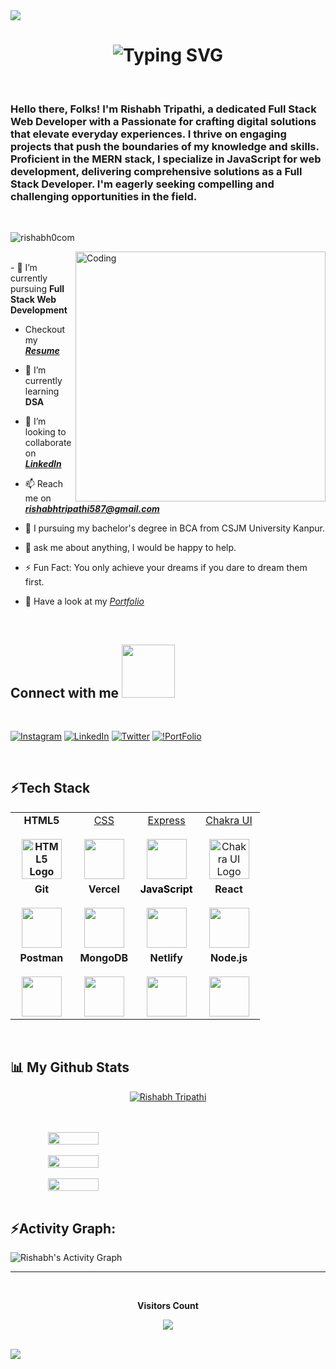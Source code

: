 
<img src="https://user-images.githubusercontent.com/73097560/115834477-dbab4500-a447-11eb-908a-139a6edaec5c.gif">
<h1 align='center'>
<img src="https://readme-typing-svg.demolab.com?font=Fira+Code&weight=600&size=22&pause=1000&color=ffbe0b&random=false&width=535&lines=%E2%9C%A8+Hey,+I'm+Rishabh.+You+are+Welcome!+%F0%9F%8C%9F" alt="Typing SVG" />
</h1>

<br>

<h3 style=="text-align:center;"> Hello there, Folks! I'm Rishabh Tripathi, a dedicated Full Stack Web Developer with a Passionate for crafting digital solutions that elevate everyday experiences. I thrive on engaging projects that push the boundaries of my knowledge and skills. Proficient in the MERN stack, I specialize in JavaScript for web development, delivering comprehensive solutions as a Full Stack Developer. I'm eagerly seeking compelling and challenging opportunities in the field.</h3>

<br>
<p align="left"> <img src="https://komarev.com/ghpvc/?username=rishabh0com&label=Profile%20views&color=0e75b6&style=flat" alt="rishabh0com" /> </p>
<img align="right" alt="Coding" width="400"  src="./pic/gif4.gif">
<br>
- 🔭 I’m currently pursuing <spna><b>Full Stack Web Development</b></spna>

- Checkout my <i>**[Resume](https://drive.google.com/file/d/10fR3YDHcanOdHrnNXoF2gV6eZmBmltCh/view?usp=sharing)**</i>

- 🌱 I’m currently learning **DSA**

- 👯 I’m looking to collaborate on <i>**[LinkedIn](https://www.linkedin.com/in/rishabh-tripathi0703)**</i>

- 📫 Reach me on <i> **rishabhtripathi587@gmail.com**</i>

- 📘 I pursuing my bachelor's degree in BCA from CSJM University Kanpur.

- 💬 ask me about anything, I would be happy to help.

- ⚡ Fun Fact: You only achieve your dreams if you dare to dream them first.


- 💬 Have a look at my <i>[Portfolio](https://rishabh-tripathi.vercel.app/)</i>

<br>
<h2> Connect with me <img src='https://raw.githubusercontent.com/ShahriarShafin/ShahriarShafin/main/Assets/handshake.gif' width="85px" marginBottom="4px"> </h2>
<br>


[![Instagram](https://img.shields.io/badge/Instagram-E4405F?style=for-the-badge&logo=instagram&logoColor=white)](https://www.instagram.com/_rishabh_0703/) [![LinkedIn](https://img.shields.io/badge/LinkedIn-0077B5?style=for-the-badge&logo=linkedin&logoColor=white)](https://www.linkedin.com/in/rishabh-tripathi0703) 
[![Twitter](https://img.shields.io/badge/Twitter-1DA1F2?style=for-the-badge&logo=twitter&logoColor=white)](https://x.com/Rishabh78419250) 
[![!PortFolio](https://img.shields.io/badge/website-000000?style=for-the-badge&logo=About.me&logoColor=white)](https://rishabh-tripathi.vercel.app/)

<br>
<h2 align="left">⚡Tech Stack</h2>
<table align="center">
  <tbody>
    <tr valign="top">
      <td width="25%" align="center">
        <a style="font-weight: bold; text-decoration: none;" href="https://www.w3.org/html/">
          <span>HTML5</span><br /><br />
          <img
            height="64px"
             src="https://cdn.svgporn.com/logos/html-5.svg" alt="HTML5 Logo"
          />
        </a>
      </td>
        <td width="25%" align="center">
        <a href="http://www.w3.org/TR/CSS/">
          <span>CSS</span><br /><br />
          <img height="64px" src="https://cdn.svgporn.com/logos/css-3.svg" />
        </a>
      </td>
       <td width="25%" align="center">
        <a href="http://expressjs.com/">
          <span>Express</span><br /><br />
          <img
            height="64px"
            src="https://cdn.svgporn.com/logos/express.svg"
          />
        </a>
      </td>
      <td width="25%" align="center">
        <a href="https://chakra-ui.com/">
          <span>Chakra UI</span><br /><br />
          <img height="64px" src="https://itelofilho.gallerycdn.vsassets.io/extensions/itelofilho/chakra-ui-cheatsheet/0.1.2/1602346378840/Microsoft.VisualStudio.Services.Icons.Default" alt="Chakra UI Logo" />
        </a>
      </td>
    </tr>
    <tr valign="top">
      <td width="25%" align="center">
        <a style="font-weight: bold; text-decoration: none;" href="https://git-scm.com/">
          <span>Git</span><br /><br />
          <img
            height="64px"
            src="https://cdn.svgporn.com/logos/git-icon.svg"
          />
        </a>
    </td>
      <td width="25%" align="center">
        <a style="font-weight: bold; text-decoration: none;" href="https://www.vercel.com/">
          <span>Vercel</span><br /><br />
          <img height="64px" src="https://cdn.svgporn.com/logos/vercel.svg" />
        </a>
      </td>
      <td width="25%" align="center">
        <a style="color: black; font-weight: bold; text-decoration: none;" href="https://developer.mozilla.org/en-US/docs/Web/JavaScript">
          <span>JavaScript</span><br /><br />
          <img height="64px" src="https://cdn.svgporn.com/logos/javascript.svg" />
        </a>
      </td>
      <td width="25%" align="center">
        <a style="font-weight: bold; text-decoration: none;" href="https://react.dev/">
          <span>React</span><br /><br />
          <img height="64px" src="https://cdn.svgporn.com/logos/react.svg" />
        </a>
      </td>
    </tr>
    <tr valign="top">
        <td width="25%" align="center">
        <a style="font-weight: bold; text-decoration: none;" href="https://www.getpostman.com/">
          <span>Postman</span><br /><br />
          <img
            height="64px"
            src="https://cdn.svgporn.com/logos/postman-icon.svg"
          />
        </a>
    </td>
    <td width="25%" align="center">
      <a style="font-weight: bold; text-decoration: none;" href="https://www.mongodb.org/">
        <span>MongoDB</span><br /><br />
        <img
          height="64px"
          src="https://cdn.svgporn.com/logos/mongodb.svg"
        />
      </a>
    </td>
      <td width="25%" align="center">
        <a style="font-weight: bold; text-decoration: none;" href="https://www.netlify.com/">
          <span>Netlify</span><br /><br />
          <img height="64px" src="https://cdn.svgporn.com/logos/netlify.svg" />
        </a>
      </td>
      <td width="25%" align="center">
        <a style="font-weight: bold; text-decoration: none;" href="https://nodejs.org/">
          <span>Node.js</span><br /><br />
          <img height="64px" src="https://cdn.svgporn.com/logos/nodejs.svg" />
        </a>
      </td>
    </tr>

  </tbody>
</table>

<br/>

## 📊 My Github Stats

<!-- github status  -->
<p align="center"> <a href="https://github.com/ryo-ma/github-profile-trophy"><img src="https://github-profile-trophy.vercel.app/?username=rishabh0com" alt="Rishabh Tripathi" /></a> </p>
<br/>
<!-- https://github-readme-stats.vercel.app/api?&hide=stars,issues&theme=radical&include_all_commits=true&cache_seconds=1800&custom_title=Your%20GitHub%20Stats -->
<br>
<div align="center" style="display: flex; ">
  <img src="https://github-readme-stats.vercel.app/api?username=rishabh0com&theme=react&border_radius=4.6&locale=en&layout=compact&show_icons=true&count_private=true&hide_border=true&include_all_commits=true&show_icons=true" style="width: 40%" />
</div>
<br>
<div align="center" style="display: flex; ">
<img src="https://github-readme-stats.vercel.app/api/top-langs/?username=rishabh0com&theme=react&border_radius=4.6&locale=en&layout=compact&show_icons=true" style="width: 40%" />
</div>
<br>
<div align="center" style="display: flex; ">
 
<img src="https://streak-stats.demolab.com?user=rishabh0com&_border=true&theme=dark&hide_border=true&theme=react&locale=en&layout=compact" style="width: 40%" />

</div>
<br>
 <h2 align="left">⚡Activity Graph:</h2>
  <a><img alt="Rishabh's Activity Graph" src="https://github-readme-activity-graph.vercel.app/graph?username=rishabh0com&bg_color=ece2f8&color=000000&line=9263d9&point=c45f5f&area=true&hide_border=true" /></a>

<br> 


<hr>

<div align="center">
<br><p align="centre"><b>Visitors Count</b></p>  
<p align="center"><img align="center" src="https://profile-counter.glitch.me/{rishabh0com}/count.svg" /></p> 
<br></div>

<img src="https://user-images.githubusercontent.com/73097560/115834477-dbab4500-a447-11eb-908a-139a6edaec5c.gif">
